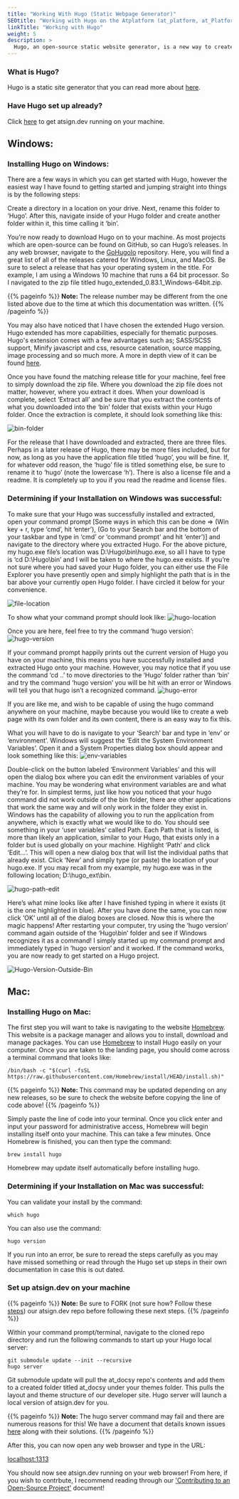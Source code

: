 ```yaml
---
title: "Working With Hugo (Static Webpage Generator)"
SEOtitle: "Working with Hugo on the Atplatform (at_platform, at_Platform)"
linkTitle: "Working with Hugo"
weight: 5
description: >
  Hugo, an open-source static website generator, is a new way to create web pages easily with flexible thematic capabilities. How do you get started with it and how can you go from beginner to confident?
---
```


### What is Hugo?

Hugo is a static site generator that you can read more about [here](https://gohugo.io/documentation/).

### Have Hugo set up already?

Click [here](/docs/overview/getting-started-with-hugo/#set-up-atsigndev-on-your-machine) to get atsign.dev running on your machine.

## Windows:

### Installing Hugo on Windows:

There are a few ways in which you can get started with Hugo, however the easiest way I have found to getting started and jumping straight into things is by the following steps:

Create a directory in a location on your drive. Next, rename this folder to ‘Hugo’. After this, navigate inside of your Hugo folder and create another folder within it, this time calling it ‘bin’.

You’re now ready to download Hugo on to your machine. As most projects which are open-source can be found on GitHub, so can Hugo’s releases. In any web browser, navigate to the [GoHugoIo](https://github.com/gohugoio//Hugo/releases "GoHugo Resources") repository. Here, you will find a great list of all of the releases catered for Windows, Linux, and MacOS. Be sure to select a release that has your operating system in the title. For example, I am using a Windows 10 machine that runs a 64 bit processor. So I navigated to the zip file titled hugo_extended_0.83.1_Windows-64bit.zip.

{{% pageinfo %}}
<b> Note: </b> The release number may be different from the one listed above due to the time at which this documentation was written.
{{% /pageinfo %}}

You may also have noticed that I have chosen the extended Hugo version. Hugo extended has more capabilities, especially for thematic purposes. Hugo's extension comes with a few advantages such as; SASS/SCSS support, Minify javascript and css, resource catenation, source mapping, image processing and so much more. A more in depth view of it can be found [here](https://www.npmjs.com/package/hugo-extended).

Once you have found the matching release title for your machine, feel free to simply download the zip file. Where you download the zip file does not matter, however, where you extract it does. When your download is complete, select ‘Extract all’ and be sure that you extract the contents of what you downloaded into the ‘bin’ folder that exists within your Hugo folder. Once the extraction is complete, it should look something like this:

![bin-folder](/Hugo/getting-started/hugo_ext_file_location.PNG "bin folder")

For the release that I have downloaded and extracted, there are three files. Perhaps in a later release of Hugo, there may be more files included, but for now, as long as you have the application file titled ‘hugo’, you will be fine. If, for whatever odd reason, the ‘hugo’ file is titled something else, be sure to rename it to ‘hugo’ (note the lowercase ‘h’). There is also a license file and a readme. It is completely up to you if you read the readme and license files.

### Determining if your Installation on Windows was successful:

To make sure that your Hugo was successfully installed and extracted, open your command prompt [Some ways in which this can be done => (Win key + r, type ‘cmd’, hit ‘enter’), (Go to your Search bar and the bottom of your taskbar and type in ‘cmd’ or ‘command prompt’ and hit ‘enter’)] and navigate to the directory where you extracted Hugo. For the above picture, my hugo.exe file’s location was D:\Hugo\bin\hugo.exe, so all I have to type is ‘cd D:\Hugo\bin’ and I will be taken to where the hugo.exe exists. If you’re not sure where you had saved your Hugo folder, you can either use the File Explorer you have presently open and simply highlight the path that is in the bar above your currently open Hugo folder. I have circled it below for your convenience.

![file-location](/Hugo/getting-started/hugo_ext_file_location_circled.PNG "file location")

To show what your command prompt should look like:
![hugo-location](/Hugo/getting-started/hugo_ext_location.PNG "cmd location")

Once you are here, feel free to try the command ‘hugo version’:
![hugo-version](/Hugo/getting-started/hugo_ext_bin_version.PNG "hugo version")

If your command prompt happily prints out the current version of Hugo you have on your machine, this means you have successfully installed and extracted Hugo onto your machine. However, you may notice that if you use the command ‘cd ..’ to move directories to the ‘Hugo’ folder rather than ‘bin’ and try the command ‘hugo version’ you will be hit with an error or Windows will tell you that hugo isn’t a recognized command.
![hugo-error](/Hugo/getting-started/hugo-not-recognized.png "hugo error")

If you are like me, and wish to be capable of using the hugo command anywhere on your machine, maybe because you would like to create a web page with its own folder and its own content, there is an easy way to fix this.

What you will have to do is navigate to your ‘Search’ bar and type in ‘env’ or ‘environment’. Windows will suggest the ‘Edit the System Environment Variables’. Open it and a System Properties dialog box should appear and look something like this:
![env-variables](/Hugo/getting-started/env-variables.png "system properties")

Double-click on the button labeled ‘Environment Variables’ and this will open the dialog box where you can edit the environment variables of your machine. You may be wondering what environment variables are and what they’re for. In simplest terms, just like how you noticed that your hugo command did not work outside of the bin folder, there are other applications that work the same way and will only work in the folder they exist in. Windows has the capability of allowing you to run the application from anywhere, which is exactly what we would like to do. You should see something in your ‘user variables’ called Path. Each Path that is listed, is more than likely an application, similar to your Hugo, that exists only in a folder but is used globally on your machine. Highlight ‘Path’ and click ‘Edit...’. This will open a new dialog box that will list the individual paths that already exist. Click ‘New’ and simply type (or paste) the location of your hugo.exe. If you may recall from my example, my hugo.exe was in the following location; D:\hugo_ext\bin\.

![hugo-path-edit](/Hugo/getting-started/Hugo-Path-Edit.png "environment variables")

Here’s what mine looks like after I have finished typing in where it exists (it is the one highlighted in blue). After you have done the same, you can now click ‘OK’ until all of the dialog boxes are closed. Now this is where the magic happens! After restarting your computer, try using the ‘hugo version’ command again outside of the ‘Hugo\bin’ folder and see if Windows recognizes it as a command! I simply started up my command prompt and immediately typed in ‘hugo version’ and it worked. If the command works, you are now ready to get started on a Hugo project.

![Hugo-Version-Outside-Bin](/Hugo/getting-started/hugo-version-extended.PNG "hugo version outside bin")

## Mac:

### Installing Hugo on Mac:

The first step you will want to take is navigating to the website [Homebrew](https://brew.sh "Homebrew Installation"). This website is a package manager and allows you to install, download and manage packages. You can use [Homebrew](https://brew.sh "Homebrew Installation") to install Hugo easily on your computer. Once you are taken to the landing page, you should come across a terminal command that looks like:

```
/bin/bash -c "$(curl -fsSL https://raw.githubusercontent.com/Homebrew/install/HEAD/install.sh)"
```

{{% pageinfo %}}
<b> Note: </b> This command may be updated depending on any new releases,
so be sure to check the website before copying the line of code above!
{{% /pageinfo %}}

Simply paste the line of code into your terminal. Once you click enter and input your password for administrative access, Homebrew will begin installing itself onto your machine. This can take a few minutes. Once Homebrew is finished, you can then type the command:

```
brew install hugo
```

Homebrew may update itself automatically before installing hugo.

### Determining if your Installation on Mac was successful:

You can validate your install by the command:

```
which hugo
```

You can also use the command:

```
hugo version
```

If you run into an error, be sure to reread the steps carefully as you may have missed something or read through the Hugo set up steps in their own documentation in case this is out dated.

### Set up atsign.dev on your machine

{{% pageinfo %}}
<b> Note: </b> Be sure to FORK (not sure how? Follow these [steps](/docs/overview/contributing-open-source-proj/#forking-a-repository)) our atsign.dev repo before following these next steps.
{{% /pageinfo %}}

Within your command prompt/terminal, navigate to the cloned repo directory and run the following commands to start up your Hugo local server:

```
git submodule update --init --recursive
hugo server
```

Git submodule update will pull the at_docsy repo's contents and add them to a created folder titled at_docsy under your themes folder. This pulls the layout and theme structure of our developer site. Hugo server will launch a local version of atsign.dev for you.

{{% pageinfo %}}
<b> Note: </b> The hugo server command may fail and there are numerous reasons for this! We have a document that details known issues [here](https://docs.google.com/document/d/1CZaAHi5IBbKMdg61YRtP5q8iFN0meP8h3mG-fu24xrQ/edit?usp=sharing) along with their solutions.
{{% /pageinfo %}}

After this, you can now open any web browser and type in the URL:

[localhost:1313](http://localhost:1313)

You should now see atsign.dev running on your web browser! From here, if you wish to contrbute, I recommend reading through our ['Contributing to an Open-Source Project'](/docs/overview/contributing-open-source-proj/) document!
